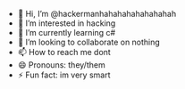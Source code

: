 - 👋 Hi, I’m @hackermanhahahahahahahahah
- 👀 I’m interested in hacking
- 🌱 I’m currently learning c#
- 💞️ I’m looking to collaborate on nothing
- 📫 How to reach me dont
- 😄 Pronouns: they/them
- ⚡ Fun fact: im very smart

<!---
hackermanhahahahahahahahah/hackermanhahahahahahahahah is a ✨ special ✨ repository because its `README.md` (this file) appears on your GitHub profile.
You can click the Preview link to take a look at your changes.
--->
